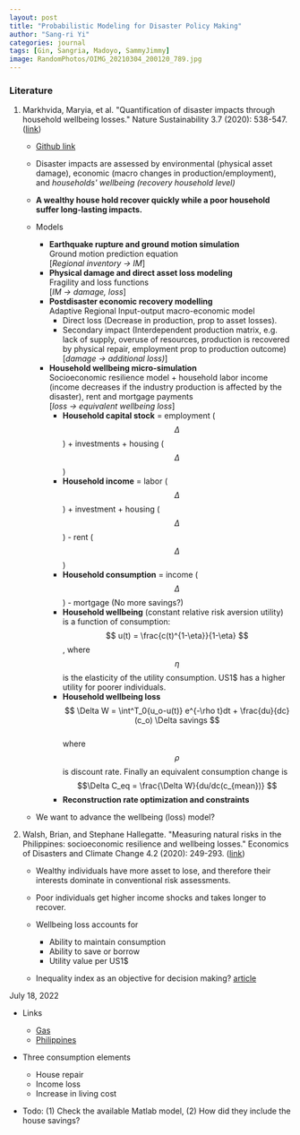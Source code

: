 ```yaml
---
layout: post
title: "Probabilistic Modeling for Disaster Policy Making"
author: "Sang-ri Yi"
categories: journal
tags: [Gin, Sangria, Madoyo, SammyJimmy]
image: RandomPhotos/OIMG_20210304_200120_789.jpg
---
```


### Literature

1. Markhvida, Maryia, et al. "Quantification of disaster impacts through household wellbeing losses." Nature Sustainability 3.7 (2020): 538-547. ([link](https://www.nature.com/articles/s41893-020-0508-7.pdf))

	* [Github link](https://github.com/mary-mark/wellbeing_model)

	* Disaster impacts are assessed by environmental (physical asset damage), economic (macro changes in production/employment), and *households' wellbeing (recovery household level)*

	* **A wealthy house hold recover quickly while a poor household suffer long-lasting impacts.**

	* Models
		- **Earthquake rupture and ground motion simulation** <br/> 
		Ground motion prediction equation <br/>
		[*Regional inventory -> IM*]
		- **Physical damage and direct asset loss modeling** <br/> 
		Fragility and loss functions  <br/>
		[*IM -> damage, loss*]
		- **Postdisaster economic recovery modelling**  <br/> 
		Adaptive Regional Input-output macro-economic model
			- Direct loss (Decrease in production, prop to asset losses). 
			- Secondary impact (Interdependent production matrix, e.g. lack of supply, overuse of resources, production is recovered by physical repair, employment prop to production outcome)  <br/>
		[*damage -> additional loss)*]
		- **Household wellbeing micro-simulation**  <br/>
		Socioeconomic resilience model + household labor income (income decreases if the industry production is affected by the disaster), rent and mortgage payments  <br/>
		[*loss -> equivalent wellbeing loss*]
			- **Household capital stock** = employment ($$\Delta$$) + investments + housing ($$\Delta$$)
			- **Household income** = labor ($$\Delta$$) + investment + housing ($$\Delta$$) - rent ($$\Delta$$)
			- **Household consumption** = income ($$\Delta$$) - mortgage (No more savings?)
			- **Household wellbeing** (constant relative risk aversion utility) is a function of consumption: $$ u(t) = \frac{c(t)^{1-\eta}}{1-\eta} $$, where $$\eta$$ is the elasticity of the utility consumption. US1$ has a higher utility for poorer individuals. <br/>
			- **Household wellbeing loss**  <br/>
			$$ \Delta W = \int^T_0{u_o-u(t)} e^{-\rho t}dt + \frac{du}{dc}(c_o) \Delta savings $$<br/>
			where $$\rho$$ is discount rate. Finally an equivalent consumption change is $$\Delta C_eq = \frac{\Delta W}{du/dc(c_{mean})} $$ 
			- **Reconstruction rate optimization and constraints** 

	* We want to advance the wellbeing (loss) model?


1. Walsh, Brian, and Stephane Hallegatte. "Measuring natural risks in the Philippines: socioeconomic resilience and wellbeing losses." Economics of Disasters and Climate Change 4.2 (2020): 249-293. ([link](https://openknowledge.worldbank.org/bitstream/handle/10986/31227/WPS8723.pdf?sequence=5&isAllowed=y))


	* Wealthy individuals have more asset to lose, and therefore their interests dominate in conventional risk assessments.

	* Poor individuals get higher income shocks and takes longer to recover.

	* Wellbeing loss accounts for <br/>
		- Ability to maintain consumption
		- Ability to save or borrow
		- Utility value per US1$

	* Inequality index as an objective for decision making? [article](https://www.milkenreview.org/articles/covid-19-and-global-income-inequality)

July 18, 2022

* Links
	- [Gas](https://openknowledge.worldbank.org/bitstream/handle/10986/31227/WPS8723.pdf?sequence=5&isAllowed=y)
	- [Philippines](https://academic.oup.com/jcle/article/3/3/357/775279?login=true)

* Three consumption elements
	- House repair 
	- Income loss
	- Increase in living cost
	
* Todo: (1) Check the available Matlab model, (2) How did they include the house savings?